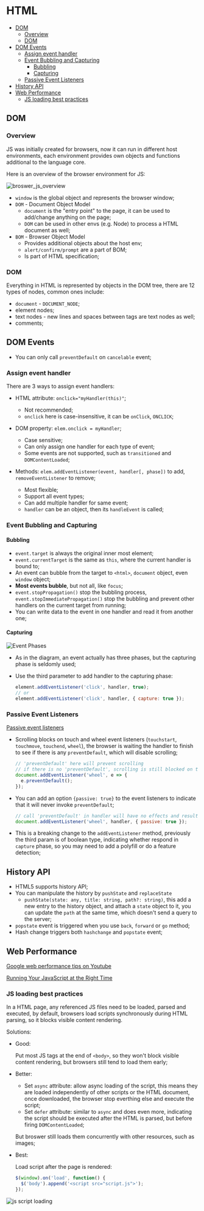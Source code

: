 # HTML

- [DOM](#dom)
  - [Overview](#overview)
  - [DOM](#dom-1)
- [DOM Events](#dom-events)
  - [Assign event handler](#assign-event-handler)
  - [Event Bubbling and Capturing](#event-bubbling-and-capturing)
    - [Bubbling](#bubbling)
    - [Capturing](#capturing)
  - [Passive Event Listeners](#passive-event-listeners)
- [History API](#history-api)
- [Web Performance](#web-performance)
  - [JS loading best practices](#js-loading-best-practices)

## DOM

### Overview

JS was initially created for browsers, now it can run in different host environments, each environment provides own objects and functions additional to the language core.

Here is an overview of the browser environment for JS:

![broswer_js_overview](images/js_browser_js_overview.png)

- `window` is the global object and represents the browser window;
- `DOM` - Document Object Model
  - `document` is the "entry point" to the page, it can be used to add/change anything on the page;
  - `DOM` can be used in other envs (e.g. Node) to process a HTML document as well;
- `BOM` - Browser Object Model
  - Provides additional objects about the host env;
  - `alert/confirm/prompt` are a part of BOM;
  - Is part of HTML specification;

### DOM

Everything in HTML is represented by objects in the DOM tree, there are 12 types of nodes, common ones include:

- `document` - `DOCUMENT_NODE`;
- element nodes;
- text nodes - new lines and spaces between tags are text nodes as well;
- comments;

## DOM Events

- You can only call `preventDefault` on `cancelable` event;

### Assign event handler

There are 3 ways to assign event handlers:

- HTML attribute: `onclick="myHandler(this)"`;

  - Not recommended;
  - `onclick` here is case-insensitive, it can be `onClick`, `ONCLICK`;

- DOM property: `elem.onclick = myHandler`;

  - Case sensitive;
  - Can only assign one handler for each type of event;
  - Some events are not supported, such as `transitioned` and `DOMContentLoaded`;

- Methods: `elem.addEventListener(event, handler[, phase])` to add, `removeEventListener` to remove;

  - Most flexible;
  - Support all event types;
  - Can add multiple handler for same event;
  - `handler` can be an object, then its `handleEvent` is called;

### Event Bubbling and Capturing

#### Bubbling

- `event.target` is always the original inner most element;
- `event.currentTarget` is the same as `this`, where the current handler is bound to;
- An event can bubble from the target to `<html>`, `document` object, even `window` object;
- **Most events bubble**, but not all, like `focus`;
- `event.stopPropagation()` stop the bubbling process, `event.stopImmediatePropagation()` stop the bubbling and prevent other handlers on the current target from running;
- You can write data to the event in one handler and read it from another one;

#### Capturing

![Event Phases](images/dom_event-phases.png)

- As in the diagram, an event actually has three phases, but the capturing phase is seldomly used;
- Use the third parameter to add handler to the capturing phase:

  ```js
  element.addEventListener('click', handler, true);
  // or
  element.addEventListener('click', handler, { capture: true });
  ```

### Passive Event Listeners

[Passive event listeners](https://github.com/WICG/EventListenerOptions/blob/gh-pages/explainer.md)

- Scrolling blocks on touch and wheel event listeners (`touchstart`, `touchmove`, `touchend`, `wheel`), the browser is waiting the handler to finish to see if there is any `preventDefault`, which will disable scrolling;

  ```js
  // 'preventDefault' here will prevent scrolling
  // if there is no 'preventDefault', scrolling is still blocked on this event listener
  document.addEventListener('wheel', e => {
    e.preventDefault();
  });
  ```

- You can add an option `{passive: true}` to the event listeners to indicate that it will never invoke `preventDefault`;

  ```js
  // call 'preventDefault' in handler will have no effects and result in an error
  document.addEventListener('wheel', handler, { passive: true });
  ```

- This is a breaking change to the `addEventListener` method, previously the third param is of boolean type, indicating whether respond in `capture` phase, so you may need to add a polyfill or do a feature detection;

## History API

- HTML5 supports history API;
- You can manipulate the history by `pushState` and `replaceState`
  - `pushState(state: any, title: string, path?: string)`, this add a new entry to the history object, and attach a `state` object to it, you can update the `path` at the same time, which doesn't send a query to the server;
- `popstate` event is triggered when you use `back`, `forward` or `go` method;
- Hash change triggers both `hashchange` and `popstate` event;

## Web Performance

[Google web performance tips on Youtube](https://www.youtube.com/playlist?list=PLNYkxOF6rcICVl6Vb-AFlw81bQLuv6a_P)

[Running Your JavaScript at the Right Time](https://www.kirupa.com/html5/running_your_code_at_the_right_time.htm)

### JS loading best practices

In a HTML page, any referenced JS files need to be loaded, parsed and executed, by default, browsers load scripts synchronously during HTML parsing, so it blocks visible content rendering.

Solutions:

- Good:

  Put most JS tags at the end of `<body>`, so they won't block visible content rendering, but browsers still tend to load them early;

- Better:

  - Set `async` attribute: allow async loading of the script, this means they are loaded independently of other scripts or the HTML document, once downloaded, the browser stop everthing else and execute the script;
  - Set `defer` attribute: similar to `async` and does even more, indicating the script should be executed after the HTML is parsed, but before firing `DOMContentLoaded`;

  But broswer still loads them concurrently with other resources, such as images;

- Best:

  Load script after the page is rendered:

  ```js
  $(window).on('load', function() {
    $('body').append('<script src="script.js">');
  });
  ```

![js script loading](images/js_script_loading.png)
